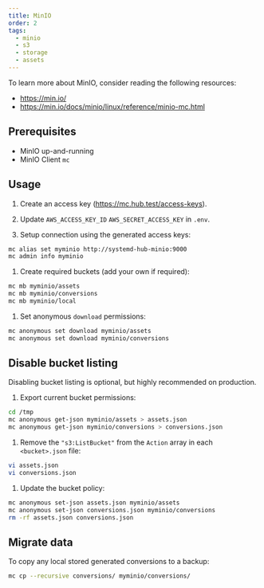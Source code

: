 ```yaml
---
title: MinIO
order: 2
tags:
  - minio
  - s3
  - storage
  - assets
---
```


To learn more about MinIO, consider reading the following resources:

- <https://min.io/>
- <https://min.io/docs/minio/linux/reference/minio-mc.html>

## Prerequisites

- MinIO up-and-running
- MinIO Client `mc`

## Usage

1. Create an access key (<https://mc.hub.test/access-keys>).

1. Update `AWS_ACCESS_KEY_ID` `AWS_SECRET_ACCESS_KEY` in `.env`.

1. Setup connection using the generated access keys:

```bash
mc alias set myminio http://systemd-hub-minio:9000
mc admin info myminio
```

1. Create required buckets (add your own if required):

```bash
mc mb myminio/assets
mc mb myminio/conversions
mc mb myminio/local
```

1. Set anonymous `download` permissions:

```bash
mc anonymous set download myminio/assets
mc anonymous set download myminio/conversions
```

## Disable bucket listing

Disabling bucket listing is optional, but highly recommended on production.

1. Export current bucket permissions:

```bash
cd /tmp
mc anonymous get-json myminio/assets > assets.json
mc anonymous get-json myminio/conversions > conversions.json
```

1. Remove the `"s3:ListBucket"` from the `Action` array in each `<bucket>.json` file:

```bash
vi assets.json
vi conversions.json
```

1. Update the bucket policy:

```bash
mc anonymous set-json assets.json myminio/assets
mc anonymous set-json conversions.json myminio/conversions
rm -rf assets.json conversions.json
```

## Migrate data

To copy any local stored generated conversions to a backup:

```bash
mc cp --recursive conversions/ myminio/conversions/
```
